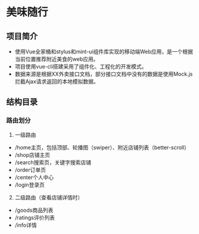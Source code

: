 # 美味随行

## 项目简介
- 使用Vue全家桶和stylus和mint-ui组件库实现的移动端Web应用，是一个根据当前位置推荐附近美食的web应用。
- 项目使用vue-cli搭建采用了组件化、工程化的开发模式。
- 数据来源是根据XX外卖接口文档，部分接口文档中没有的数据是使用Mock.js拦截Ajax请求返回的本地模拟数据。

## 结构目录
### 路由划分
1. 一级路由
- /home主页，包括顶部、轮播图（swiper）、附近店铺列表（better-scroll）
- /shop店铺主页
- /search搜索页，关键字搜索店铺
- /order订单页
- /center个人中心
- /login登录页
2. 二级路由（查看店铺详情时）
- /goods商品列表
- /ratings评价列表
- /info详情
